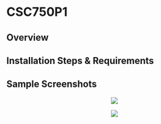 # CSC750P1

## Overview

## Installation Steps & Requirements

## Sample Screenshots
<p align="center">
  <img src="https://media.giphy.com/media/3o6Zt6dlkJpOWccURG/giphy.gif" />
</p>
<p align="center">
  <img src="https://media.giphy.com/media/3oz8xG21u7llw4pkek/giphy.gif" />
</p>

